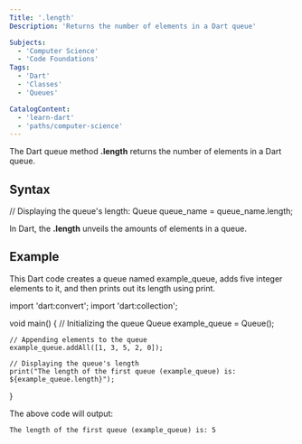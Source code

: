 ```yaml
---
Title: '.length'
Description: 'Returns the number of elements in a Dart queue'

Subjects: 
  - 'Computer Science'
  - 'Code Foundations'
Tags: 
  - 'Dart'
  - 'Classes'
  - 'Queues'

CatalogContent: 
  - 'learn-dart'
  - 'paths/computer-science'
---
```


The Dart queue method **.length** returns the number of elements in a Dart queue.

## Syntax

// Displaying the queue's length:
Queue queue_name = queue_name.length;

In Dart, the **.length** unveils the amounts of elements in a queue.

## Example
This Dart code creates a queue named example_queue, adds five integer elements to it, and then prints out its length using print.

import 'dart:convert';
import 'dart:collection';

void main() 
{
    // Initializing the queue
    Queue<int> example_queue = Queue<int>();

    // Appending elements to the queue
    example_queue.addAll([1, 3, 5, 2, 0]);

    // Displaying the queue's length
    print("The length of the first queue (example_queue) is: ${example_queue.length}");
}

The above code will output:

    The length of the first queue (example_queue) is: 5
